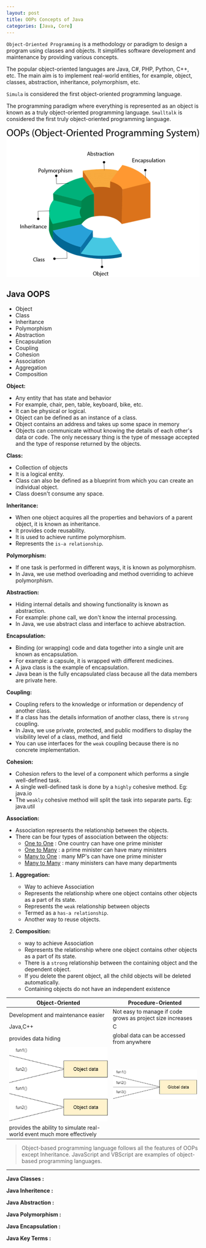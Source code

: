 ```yaml
---
layout: post
title: OOPs Concepts of Java
categories: [Java, Core]
---
```


`Object-Oriented Programming` is a methodology or paradigm to design a program using classes and objects. It simplifies software development and maintenance by providing various concepts.

The popular object-oriented languages are Java, C#, PHP, Python, C++, etc. The main aim is to implement real-world entities, for example, object, classes, abstraction, inheritance, polymorphism, etc.        

`Simula` is considered the first object-oriented programming language.      

The programming paradigm where everything is represented as an object is known as a truly object-oriented programming language.
`Smalltalk` is considered the first truly object-oriented programming language.

![OOPS](../assets/images/JO-1.png)

## Java OOPS

- Object
- Class
- Inheritance
- Polymorphism
- Abstraction
- Encapsulation
- Coupling
- Cohesion
- Association
- Aggregation
- Composition


**Object:**
- Any entity that has state and behavior
- For example, chair, pen, table, keyboard, bike, etc.
- It can be physical or logical.
- Object can be defined as an instance of a class.
- Object contains an address and takes up some space in memory
- Objects can communicate without knowing the details of each other's data or code. The only necessary thing is the type of message accepted and the type of response returned by the objects.

**Class:**
- Collection of objects
- It is a logical entity.
- Class can also be defined as a blueprint from which you can create an individual object.
- Class doesn't consume any space.

**Inheritance:**
- When one object acquires all the properties and behaviors of a parent object, it is known as inheritance.
- It provides code reusability.
- It is used to achieve runtime polymorphism.
- Represents the `is-a relationship`.

**Polymorphism:**
- If one task is performed in different ways, it is known as polymorphism.
- In Java, we use method overloading and method overriding to achieve polymorphism.

**Abstraction:**
- Hiding internal details and showing functionality is known as abstraction.
- For example: phone call, we don't know the internal processing.
- In Java, we use abstract class and interface to achieve abstraction.

**Encapsulation:**
- Binding (or wrapping) code and data together into a single unit are known as encapsulation.
- For example: a capsule, it is wrapped with different medicines.
- A java class is the example of encapsulation.
- Java bean is the fully encapsulated class because all the data members are private here.

**Coupling:**
- Coupling refers to the knowledge or information or dependency of another class.
- If a class has the details information of another class, there is `strong` coupling.
- In Java, we use private, protected, and public modifiers to display the visibility level of a class, method, and field
- You can use interfaces for the `weak` coupling because there is no concrete implementation.

**Cohesion:**
- Cohesion refers to the level of a component which performs a single well-defined task.
- A single well-defined task is done by a `highly` cohesive method. Eg: java.io
- The `weakly` cohesive method will split the task into separate parts. Eg: java.util

**Association:**
- Association represents the relationship between the objects.
- There can be four types of association between the objects:
   - <ins>One to One</ins> : One country can have one prime minister
   - <ins>One to Many</ins> : a prime minister can have many ministers
   - <ins>Many to One</ins> : many MP's can have one prime minister
   - <ins>Many to Many</ins> : many ministers can have many departments


1. **Aggregation:**
    - Way to achieve Association
    - Represents the relationship where one object contains other objects as a part of its state.
    - Represents the `weak` relationship between objects
    - Termed as a `has-a relationship`.
    - Another way to reuse objects.


2. **Composition:**
    - way to achieve Association
    - Represents the relationship where one object contains other objects as a part of its state.
    - There is a `strong` relationship between the containing object and the dependent object.
    - If you delete the parent object, all the child objects will be deleted automatically.
    - Containing objects do not have an independent existence

|Object-Oriented|Procedure-Oriented|
|---|---|
|Development and maintenance easier|Not easy to manage if code grows as project size increases|
|Java,C++|C|
|provides data hiding|global data can be accessed from anywhere|
|![](../assets/images/JO-4.png)|![](../assets/images/JO-3.png)|
|provides the ability to simulate real-world event much more effectively||

> Object-based programming language follows all the features of OOPs except Inheritance. JavaScript and VBScript are examples of object-based programming languages.

 ---

**Java Classes :**

**Java Inheritence :**

**Java Abstraction :**

**Java Polymorphism :**

**Java Encapsulation :**

**Java Key Terms :**
